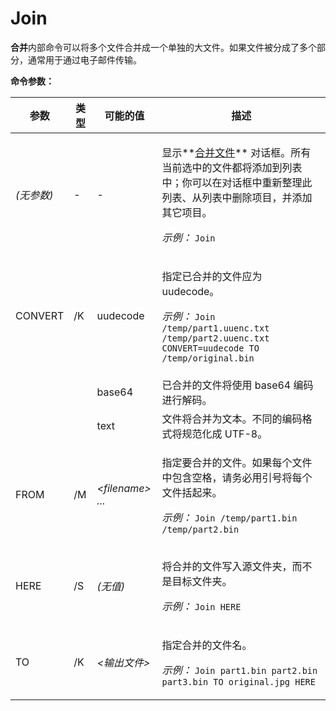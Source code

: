 # Join

**合并**内部命令可以将多个文件合并成一个单独的大文件。如果文件被分成了多个部分，通常用于通过电子邮件传输。

**命令参数：**

<table>
<thead><tr><th>
参数</th><th>
类型</th><th>
可能的值</th><th>
描述
</th></tr></thead><tbody><tr><td>

<nobr>*(无参数)*</nobr></td><td>
-</td><td>
-</td><td>

显示**[合并文件](/Manual/additional_functionality/joining_files.zh.md)** 对话框。所有当前选中的文件都将添加到列表中；你可以在对话框中重新整理此列表、从列表中删除项目，并添加其它项目。

*示例：* `Join`
</td></tr><tr><td>
CONVERT</td><td>
/K</td><td>
uudecode</td><td>

指定已合并的文件应为 uudecode。

*示例：* `Join /temp/part1.uuenc.txt /temp/part2.uuenc.txt CONVERT=uudecode TO /temp/original.bin`
</td></tr><tr><td>
</td><td>
</td><td>
base64</td><td>
已合并的文件将使用 base64 编码进行解码。
</td></tr><tr><td>
</td><td>
</td><td>
text</td><td>
文件将合并为文本。不同的编码格式将规范化成 UTF-8。
</td></tr><tr><td>
FROM</td><td>
/M</td><td>

*\<filename\> ...*</td><td>

指定要合并的文件。如果每个文件中包含空格，请务必用引号将每个文件括起来。

*示例：* `Join /temp/part1.bin /temp/part2.bin`
</td></tr><tr><td>
HERE</td><td>
/S</td><td>

*(无值)*</td><td>

将合并的文件写入源文件夹，而不是目标文件夹。

*示例：* `Join HERE`
</td></tr><tr><td>
TO</td><td>
/K</td><td>

*\<输出文件\>*</td><td>

指定合并的文件名。

*示例：* `Join part1.bin part2.bin part3.bin TO original.jpg HERE`
</td></tr></tbody>
</table>